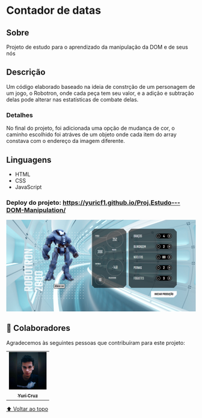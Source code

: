 # Contador de datas

<!---Esses são exemplos. Veja https://shields.io para outras pessoas ou para personalizar este conjunto de escudos. Você pode querer incluir dependências, status do projeto e informações de licença aqui--->
## Sobre
Projeto de estudo para o aprendizado da manipulação da DOM e de seus nós<br>

## Descrição
Um código elaborado baseado na ideia de constrção de um personagem de um jogo, o Robotron, onde cada peça tem seu valor, e a adição e subtração delas pode alterar nas estatísticas de combate delas.

### Detalhes
No final do projeto, foi adicionada uma opção de mudança de cor, o caminho escolhido foi atráves de um objeto onde cada item do array constava com o endereço da  imagem diferente.

<div id='comeco'>
 </div>

## Linguagens
- HTML
- CSS
- JavaScript

### Deploy do projeto: https://yuricf1.github.io/Proj.Estudo---DOM-Manipulation/

<img src="https://raw.githubusercontent.com/YuriCF1/Proj.Estudo---DOM-Manipulation/main/img/Robotron2000.png" alt="imagem do site">


## 🤝 Colaboradores

Agradecemos às seguintes pessoas que contribuíram para este projeto:

<table>
  <tr>
    <td align="center">
      <a href="https://www.linkedin.com/in/yf19/">
        <img src="https://github.com/YuriCF1/YuriCF1/blob/main/99689063.jpg" width="100px;" alt="Foto do Yuri Cruz no GitHub"/><br>
        <sub>
          <b>Yuri Cruz</b>
        </sub>
      </a>
    </td>
 
</table>


[⬆ Voltar ao topo](#comeco)<br>




